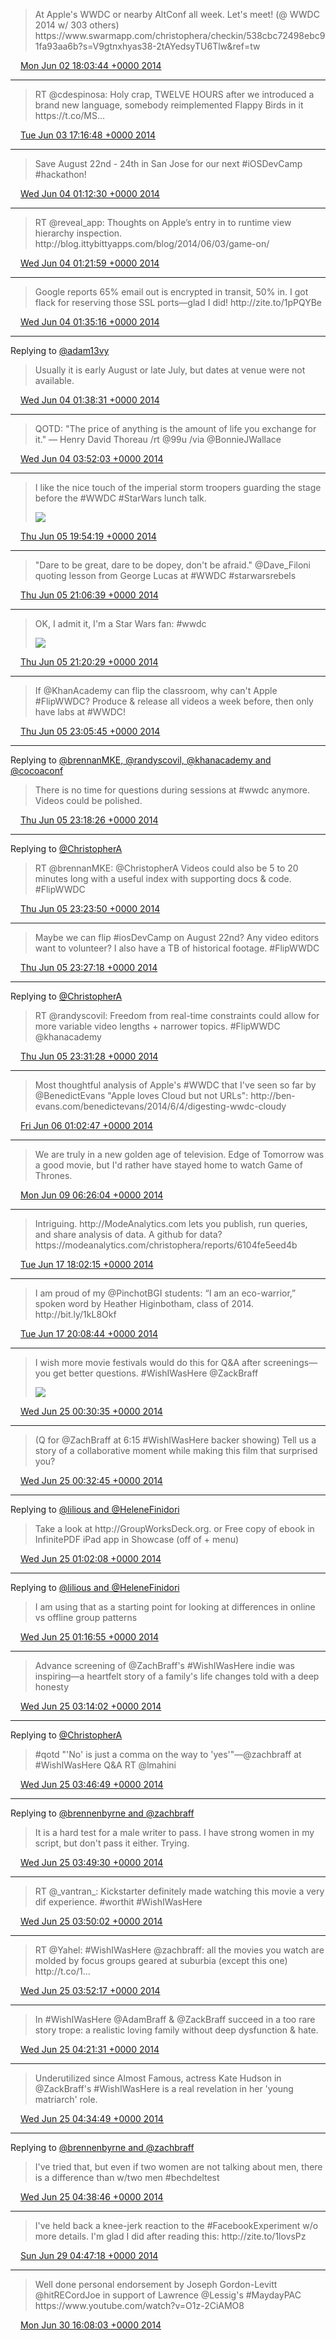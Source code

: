 > At Apple's WWDC or nearby AltConf all week\. Let's meet\! \(@ WWDC 2014 w/ 303 others\) https://www\.swarmapp\.com/christophera/checkin/538cbc72498ebc91fa93aa6b?s\=V9gtnxhyas38\-2tAYedsyTU6Tlw&ref\=tw

<img src="../../media/tweet.ico" width="12" /> [Mon Jun 02 18:03:44 +0000 2014](https://twitter.com/ChristopherA/status/473525384857010176)

----

> RT @cdespinosa: Holy crap, TWELVE HOURS after we introduced a brand new language, somebody reimplemented Flappy Birds in it https://t\.co/MS…

<img src="../../media/tweet.ico" width="12" /> [Tue Jun 03 17:16:48 +0000 2014](https://twitter.com/ChristopherA/status/473875963290193920)

----

> Save August 22nd \- 24th in San Jose for  our next \#iOSDevCamp \#hackathon\!

<img src="../../media/tweet.ico" width="12" /> [Wed Jun 04 01:12:30 +0000 2014](https://twitter.com/ChristopherA/status/473995675957350401)

----

> RT @reveal\_app: Thoughts on Apple’s entry in to runtime view hierarchy inspection\. http://blog\.ittybittyapps\.com/blog/2014/06/03/game\-on/

<img src="../../media/tweet.ico" width="12" /> [Wed Jun 04 01:21:59 +0000 2014](https://twitter.com/ChristopherA/status/473998062197551104)

----

> Google reports 65% email out is encrypted in transit, 50% in\. I got flack for reserving those SSL ports—glad I did\! http://zite\.to/1pPQYBe

<img src="../../media/tweet.ico" width="12" /> [Wed Jun 04 01:35:16 +0000 2014](https://twitter.com/ChristopherA/status/474001404864897024)

----

Replying to [@adam13vy](https://twitter.com/adam13vy/status/473999155371577344)

> Usually it is early August or late July, but dates at venue were not available\.

<img src="../../media/tweet.ico" width="12" /> [Wed Jun 04 01:38:31 +0000 2014](https://twitter.com/ChristopherA/status/474002222536093697)

----

> QOTD: "The price of anything is the amount of life you exchange for it\." — Henry David Thoreau /rt @99u /via @BonnieJWallace

<img src="../../media/tweet.ico" width="12" /> [Wed Jun 04 03:52:03 +0000 2014](https://twitter.com/ChristopherA/status/474035828704825344)

----

> I like the nice touch of the imperial storm troopers guarding the stage before the \#WWDC \#StarWars lunch talk\. 
> 
> ![](../../media/474640379149438976-BpZC6KhCMAAlywq.jpg)

<img src="../../media/tweet.ico" width="12" /> [Thu Jun 05 19:54:19 +0000 2014](https://twitter.com/ChristopherA/status/474640379149438976)

----

> "Dare to be great, dare to be dopey, don't be afraid\." @Dave\_Filoni quoting lesson from George Lucas at \#WWDC \#starwarsrebels

<img src="../../media/tweet.ico" width="12" /> [Thu Jun 05 21:06:39 +0000 2014](https://twitter.com/ChristopherA/status/474658583460990976)

----

> OK, I admit it, I'm a Star Wars fan: \#wwdc 
> 
> ![](../../media/474662062900391938-BpZWoW4CAAAbU41.jpg)

<img src="../../media/tweet.ico" width="12" /> [Thu Jun 05 21:20:29 +0000 2014](https://twitter.com/ChristopherA/status/474662062900391938)

----

> If @KhanAcademy can flip the classroom, why can't Apple \#FlipWWDC? Produce &amp; release all videos a week before, then only have labs at \#WWDC\!

<img src="../../media/tweet.ico" width="12" /> [Thu Jun 05 23:05:45 +0000 2014](https://twitter.com/ChristopherA/status/474688554010828801)

----

Replying to [@brennanMKE, @randyscovil, @khanacademy and @cocoaconf](https://twitter.com/brennanMKE/status/474689909010489344)

> There is no time for questions during sessions at \#wwdc anymore\. Videos could be polished\.

<img src="../../media/tweet.ico" width="12" /> [Thu Jun 05 23:18:26 +0000 2014](https://twitter.com/ChristopherA/status/474691748707315712)

----

Replying to [@ChristopherA](https://twitter.com/brennanMKE/status/474692606602268672)

> RT @brennanMKE: @ChristopherA Videos could also be 5 to 20 minutes long with a useful index with supporting docs &amp; code\. \#FlipWWDC

<img src="../../media/tweet.ico" width="12" /> [Thu Jun 05 23:23:50 +0000 2014](https://twitter.com/ChristopherA/status/474693107632467968)

----

> Maybe we can flip \#iosDevCamp on August 22nd? Any video editors want to volunteer? I also have a TB of historical footage\. \#FlipWWDC

<img src="../../media/tweet.ico" width="12" /> [Thu Jun 05 23:27:18 +0000 2014](https://twitter.com/ChristopherA/status/474693980215459841)

----

Replying to [@ChristopherA](https://twitter.com/randyscovil/status/474693331331465217)

> RT @randyscovil: Freedom from real\-time constraints could allow for more variable video lengths \+ narrower topics\. \#FlipWWDC @khanacademy

<img src="../../media/tweet.ico" width="12" /> [Thu Jun 05 23:31:28 +0000 2014](https://twitter.com/ChristopherA/status/474695028871151616)

----

> Most thoughtful analysis of Apple's \#WWDC that I've seen so far by @BenedictEvans "Apple loves Cloud but not URLs": http://ben\-evans\.com/benedictevans/2014/6/4/digesting\-wwdc\-cloudy

<img src="../../media/tweet.ico" width="12" /> [Fri Jun 06 01:02:47 +0000 2014](https://twitter.com/ChristopherA/status/474718008665841664)

----

> We are truly in a new golden age of television\. Edge of Tomorrow was a good movie, but I'd rather have stayed home to watch Game of Thrones\.

<img src="../../media/tweet.ico" width="12" /> [Mon Jun 09 06:26:04 +0000 2014](https://twitter.com/ChristopherA/status/475886526908207106)

----

> Intriguing\. http://ModeAnalytics\.com lets you publish, run queries, and share analysis of data\. A github for data? https://modeanalytics\.com/christophera/reports/6104fe5eed4b

<img src="../../media/tweet.ico" width="12" /> [Tue Jun 17 18:02:15 +0000 2014](https://twitter.com/ChristopherA/status/478960830466113537)

----

> I am proud of my @PinchotBGI students: “I am an eco\-warrior,” spoken word by Heather Higinbotham, class of 2014\. http://bit\.ly/1kL8Okf

<img src="../../media/tweet.ico" width="12" /> [Tue Jun 17 20:08:44 +0000 2014](https://twitter.com/ChristopherA/status/478992662368768000)

----

> I wish more movie festivals would do this for Q&amp;A after screenings—you get better questions\. \#WishIWasHere @ZackBraff 
> 
> ![](../../media/481595273647357953-Bq74WRiCIAAIzv5.jpg)

<img src="../../media/tweet.ico" width="12" /> [Wed Jun 25 00:30:35 +0000 2014](https://twitter.com/ChristopherA/status/481595273647357953)

----

> \(Q for @ZachBraff at 6:15 \#WishIWasHere backer showing\) Tell us a story of a collaborative moment while making this film that surprised you?

<img src="../../media/tweet.ico" width="12" /> [Wed Jun 25 00:32:45 +0000 2014](https://twitter.com/ChristopherA/status/481595820123238400)

----

Replying to [@lilious and @HeleneFinidori](https://twitter.com/@lilious/status/481351188928290816)

> Take a look at http://GroupWorksDeck\.org\. or Free copy of ebook in InfinitePDF iPad app in Showcase \(off of \+ menu\)

<img src="../../media/tweet.ico" width="12" /> [Wed Jun 25 01:02:08 +0000 2014](https://twitter.com/ChristopherA/status/481603215272599553)

----

Replying to [@lilious and @HeleneFinidori](https://twitter.com/ChristopherA/status/481603215272599553)

> I am using that as a starting point for looking at differences in online vs offline group patterns

<img src="../../media/tweet.ico" width="12" /> [Wed Jun 25 01:16:55 +0000 2014](https://twitter.com/ChristopherA/status/481606934747815936)

----

> Advance screening of @ZachBraff's \#WishIWasHere indie was inspiring—a heartfelt story of a family's life changes told with a deep honesty

<img src="../../media/tweet.ico" width="12" /> [Wed Jun 25 03:14:02 +0000 2014](https://twitter.com/ChristopherA/status/481636407518052353)

----

Replying to [@ChristopherA](https://twitter.com/lmahini/status/481642087536816128)

> \#qotd "'No' is just a comma on the way to 'yes'"—@zachbraff at \#WishIWasHere  Q&amp;A RT @lmahini

<img src="../../media/tweet.ico" width="12" /> [Wed Jun 25 03:46:49 +0000 2014](https://twitter.com/ChristopherA/status/481644656510251009)

----

Replying to [@brennenbyrne and @zachbraff](https://twitter.com/iamb/status/481642569768505344)

> It is a hard test for a male writer to pass\. I have strong women in my script, but don't pass it either\. Trying\.

<img src="../../media/tweet.ico" width="12" /> [Wed Jun 25 03:49:30 +0000 2014](https://twitter.com/ChristopherA/status/481645334481760257)

----

> RT @\_vantran\_: Kickstarter definitely made watching this movie a very dif experience\. \#worthit \#WishIWasHere

<img src="../../media/tweet.ico" width="12" /> [Wed Jun 25 03:50:02 +0000 2014](https://twitter.com/ChristopherA/status/481645465457266688)

----

> RT @Yahel: \#WishIWasHere @zachbraff: all the movies you watch are molded by focus groups geared at suburbia \(except this one\) http://t\.co/1…

<img src="../../media/tweet.ico" width="12" /> [Wed Jun 25 03:52:17 +0000 2014](https://twitter.com/ChristopherA/status/481646033798045696)

----

> In \#WishIWasHere @AdamBraff &amp; @ZackBraff succeed in a too rare story trope: a realistic loving family without deep dysfunction &amp; hate\.

<img src="../../media/tweet.ico" width="12" /> [Wed Jun 25 04:21:31 +0000 2014](https://twitter.com/ChristopherA/status/481653390204604417)

----

> Underutilized since Almost Famous, actress Kate Hudson in @ZackBraff's \#WishIWasHere is a real revelation in her 'young matriarch' role\.

<img src="../../media/tweet.ico" width="12" /> [Wed Jun 25 04:34:49 +0000 2014](https://twitter.com/ChristopherA/status/481656737301139456)

----

Replying to [@brennenbyrne and @zachbraff](https://twitter.com/iamb/status/481647811520233473)

> I've tried that, but even if two women are not talking about men, there is a difference than w/two men \#bechdeltest

<img src="../../media/tweet.ico" width="12" /> [Wed Jun 25 04:38:46 +0000 2014](https://twitter.com/ChristopherA/status/481657732349431808)

----

> I've held back a knee\-jerk reaction to the \#FacebookExperiment w/o more details\. I'm glad I did after reading this: http://zite\.to/1lovsPz

<img src="../../media/tweet.ico" width="12" /> [Sun Jun 29 04:47:18 +0000 2014](https://twitter.com/ChristopherA/status/483109429228097536)

----

> Well done personal endorsement by Joseph Gordon\-Levitt @hitRECordJoe in support of Lawrence @Lessig's \#MaydayPAC https://www\.youtube\.com/watch?v\=O1z\-2CiAMO8

<img src="../../media/tweet.ico" width="12" /> [Mon Jun 30 16:08:03 +0000 2014](https://twitter.com/ChristopherA/status/483643135512162304)